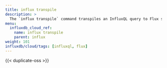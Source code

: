 ```yaml
---
title: influx transpile
description: >
  The `influx transpile` command transpiles an InfluxQL query to Flux source code.
menu:
  influxdb_cloud_ref:
    name: influx transpile
    parent: influx
weight: 101
influxdb/cloud/tags: [influxql, flux]
---
```


{{< duplicate-oss >}}

